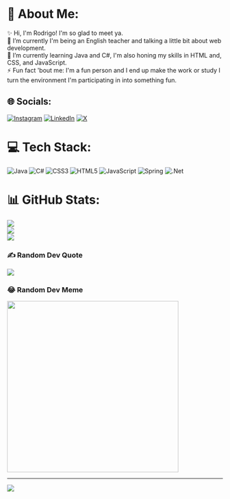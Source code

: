 # 💫 About Me:
✨ Hi, I'm Rodrigo! I'm so glad to meet ya.<br>🔭 I’m currently I'm being an English teacher and talking a little bit about web development.<br>🌱 I’m currently learning Java and C#, I'm also honing my skills in HTML and, CSS, and JavaScript.<br>⚡ Fun fact 'bout me: I'm a fun person and I end up make the work or study I turn the environment I'm participating in into something fun.


## 🌐 Socials:
[![Instagram](https://img.shields.io/badge/Instagram-%23E4405F.svg?logo=Instagram&logoColor=white)](https://instagram.com/rodrigo.developer) [![LinkedIn](https://img.shields.io/badge/LinkedIn-%230077B5.svg?logo=linkedin&logoColor=white)](https://linkedin.com/in/rodrigo-da-cruz-silva/) [![X](https://img.shields.io/badge/X-black.svg?logo=X&logoColor=white)](https://x.com/rodrigo_coding) 

# 💻 Tech Stack:
![Java](https://img.shields.io/badge/java-%23ED8B00.svg?style=for-the-badge&logo=openjdk&logoColor=white) ![C#](https://img.shields.io/badge/c%23-%23239120.svg?style=for-the-badge&logo=csharp&logoColor=white) ![CSS3](https://img.shields.io/badge/css3-%231572B6.svg?style=for-the-badge&logo=css3&logoColor=white) ![HTML5](https://img.shields.io/badge/html5-%23E34F26.svg?style=for-the-badge&logo=html5&logoColor=white) ![JavaScript](https://img.shields.io/badge/javascript-%23323330.svg?style=for-the-badge&logo=javascript&logoColor=%23F7DF1E) ![Spring](https://img.shields.io/badge/spring-%236DB33F.svg?style=for-the-badge&logo=spring&logoColor=white) ![.Net](https://img.shields.io/badge/.NET-5C2D91?style=for-the-badge&logo=.net&logoColor=white)
# 📊 GitHub Stats:
![](https://github-readme-stats.vercel.app/api?username=Rodrigo-Sillva&theme=algolia&hide_border=false&include_all_commits=false&count_private=false)<br/>
![](https://github-readme-streak-stats.herokuapp.com/?user=Rodrigo-Sillva&theme=algolia&hide_border=false)<br/>
![](https://github-readme-stats.vercel.app/api/top-langs/?username=Rodrigo-Sillva&theme=algolia&hide_border=false&include_all_commits=false&count_private=false&layout=compact)

### ✍️ Random Dev Quote
![](https://quotes-github-readme.vercel.app/api?type=horizontal&theme=radical)

### 😂 Random Dev Meme
<img src='https://randommeme-five.vercel.app/' style="height: 400px;"/>

---
[![](https://visitcount.itsvg.in/api?id=Rodrigo-Sillva&icon=0&color=0)](https://visitcount.itsvg.in)

<!-- Proudly created with GPRM ( https://gprm.itsvg.in ) -->

